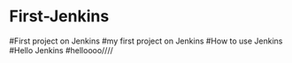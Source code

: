 # First-Jenkins
#First project on Jenkins
#my first project on Jenkins 
#How to use Jenkins 
#Hello Jenkins
#helloooo////
